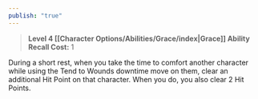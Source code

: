 ```yaml
---
publish: "true"
---
```

> **Level 4 [[Character Options/Abilities/Grace/index|Grace]] Ability**
> **Recall Cost:** 1

During a short rest, when you take the time to comfort another character while using the Tend to Wounds downtime move on them, clear an additional Hit Point on that character. When you do, you also clear 2 Hit Points.

